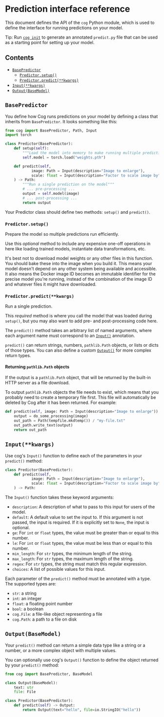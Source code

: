 # Prediction interface reference

This document defines the API of the `cog` Python module, which is used to define the interface for running predictions on your model.

Tip: Run [`cog init`](getting-started-own-model#initialization) to generate an annotated `predict.py` file that can be used as a starting point for setting up your model.

## Contents

- [`BasePredictor`](#basepredictor)
  - [`Predictor.setup()`](#predictorsetup)
  - [`Predictor.predict(**kwargs)`](#predictorpredictkwargs)
- [`Input(**kwargs)`](#inputkwargs)
- [`Output(BaseModel)`](#outputbasemodel)

## `BasePredictor`

You define how Cog runs predictions on your model by defining a class that inherits from `BasePredictor`. It looks something like this:

```python
from cog import BasePredictor, Path, Input
import torch

class Predictor(BasePredictor):
    def setup(self):
        """Load the model into memory to make running multiple predictions efficient"""
        self.model = torch.load("weights.pth")

    def predict(self,
            image: Path = Input(description="Image to enlarge"),
            scale: float = Input(description="Factor to scale image by", default=1.5)
    ) -> Path:
        """Run a single prediction on the model"""
        # ... pre-processing ...
        output = self.model(image)
        # ... post-processing ...
        return output
```

Your Predictor class should define two methods: `setup()` and `predict()`.

### `Predictor.setup()`

Prepare the model so multiple predictions run efficiently.

Use this _optional_ method to include any expensive one-off operations in here like loading trained models, instantiate data transformations, etc.

It's best not to download model weights or any other files in this function. You should bake these into the image when you build it. This means your model doesn't depend on any other system being available and accessible. It also means the Docker image ID becomes an immutable identifier for the precise model you're running, instead of the combination of the image ID and whatever files it might have downloaded.

### `Predictor.predict(**kwargs)`

Run a single prediction.

This _required_ method is where you call the model that was loaded during `setup()`, but you may also want to add pre- and post-processing code here.

The `predict()` method takes an arbitrary list of named arguments, where each argument name must correspond to an [`Input()`](#inputkwargs) annotation.

`predict()` can return strings, numbers, `pathlib.Path` objects, or lists or dicts of those types. You can also define a custom [`Output()`](#outputbasemodel) for more complex return types.

#### Returning `pathlib.Path` objects

If the output is a `pathlib.Path` object, that will be returned by the built-in HTTP server as a file download.

To output `pathlib.Path` objects the file needs to exist, which means that you probably need to create a temporary file first. This file will automatically be deleted by Cog after it has been returned. For example:

```python
def predict(self, image: Path = Input(description="Image to enlarge")) -> Path:
    output = do_some_processing(image)
    out_path = Path(tempfile.mkdtemp()) / "my-file.txt"
    out_path.write_text(output)
    return out_path
```

## `Input(**kwargs)`

Use cog's `Input()` function to define each of the parameters in your `predict()` method:

```py
class Predictor(BasePredictor):
    def predict(self,
            image: Path = Input(description="Image to enlarge"),
            scale: float = Input(description="Factor to scale image by", default=1.5, ge=1.0, le=10.0)
    ) -> Path:
```

The `Input()` function takes these keyword arguments:

- `description`: A description of what to pass to this input for users of the model.
- `default`: A default value to set the input to. If this argument is not passed, the input is required. If it is explicitly set to `None`, the input is optional.
- `ge`: For `int` or `float` types, the value must be greater than or equal to this number.
- `le`: For `int` or `float` types, the value must be less than or equal to this number.
- `min_length`: For `str` types, the minimum length of the string.
- `max_length`: For `str` types, the maximum length of the string.
- `regex`: For `str` types, the string must match this regular expression.
- `choices`: A list of possible values for this input.

Each parameter of the `predict()` method must be annotated with a type. The supported types are:

- `str`: a string
- `int`: an integer
- `float`: a floating point number
- `bool`: a boolean
- `cog.File`: a file-like object representing a file
- `cog.Path`: a path to a file on disk

## `Output(BaseModel)`

Your `predict()` method can return a simple data type like a string or a number, or a more complex object with multiple values.

You can optionally use cog's `Output()` function to define the object returned by your `predict()` method:

```py
from cog import BasePredictor, BaseModel

class Output(BaseModel):
    text: str
    file: File

class Predictor(BasePredictor):
    def predict(self) -> Output:
        return Output(text="hello", file=io.StringIO("hello"))
```
